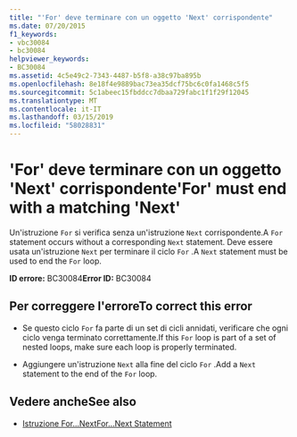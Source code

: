```yaml
---
title: "'For' deve terminare con un oggetto 'Next' corrispondente"
ms.date: 07/20/2015
f1_keywords:
- vbc30084
- bc30084
helpviewer_keywords:
- BC30084
ms.assetid: 4c5e49c2-7343-4487-b5f8-a38c97ba895b
ms.openlocfilehash: 8e18f4e9889bac73ea35dcf75bc6c0fa1468c5f5
ms.sourcegitcommit: 5c1abeec15fbddcc7dbaa729fabc1f1f29f12045
ms.translationtype: MT
ms.contentlocale: it-IT
ms.lasthandoff: 03/15/2019
ms.locfileid: "58028831"
---
```

# <a name="for-must-end-with-a-matching-next"></a><span data-ttu-id="67125-102">'For' deve terminare con un oggetto 'Next' corrispondente</span><span class="sxs-lookup"><span data-stu-id="67125-102">'For' must end with a matching 'Next'</span></span>
<span data-ttu-id="67125-103">Un'istruzione `For` si verifica senza un'istruzione `Next` corrispondente.</span><span class="sxs-lookup"><span data-stu-id="67125-103">A `For` statement occurs without a corresponding `Next` statement.</span></span> <span data-ttu-id="67125-104">Deve essere usata un'istruzione `Next` per terminare il ciclo `For` .</span><span class="sxs-lookup"><span data-stu-id="67125-104">A `Next` statement must be used to end the `For` loop.</span></span>  
  
 <span data-ttu-id="67125-105">**ID errore:** BC30084</span><span class="sxs-lookup"><span data-stu-id="67125-105">**Error ID:** BC30084</span></span>  
  
## <a name="to-correct-this-error"></a><span data-ttu-id="67125-106">Per correggere l'errore</span><span class="sxs-lookup"><span data-stu-id="67125-106">To correct this error</span></span>  
  
-   <span data-ttu-id="67125-107">Se questo ciclo `For` fa parte di un set di cicli annidati, verificare che ogni ciclo venga terminato correttamente.</span><span class="sxs-lookup"><span data-stu-id="67125-107">If this `For` loop is part of a set of nested loops, make sure each loop is properly terminated.</span></span>  
  
-   <span data-ttu-id="67125-108">Aggiungere un'istruzione `Next` alla fine del ciclo `For` .</span><span class="sxs-lookup"><span data-stu-id="67125-108">Add a `Next` statement to the end of the `For` loop.</span></span>  
  
## <a name="see-also"></a><span data-ttu-id="67125-109">Vedere anche</span><span class="sxs-lookup"><span data-stu-id="67125-109">See also</span></span>

- [<span data-ttu-id="67125-110">Istruzione For...Next</span><span class="sxs-lookup"><span data-stu-id="67125-110">For...Next Statement</span></span>](../../visual-basic/language-reference/statements/for-next-statement.md)
